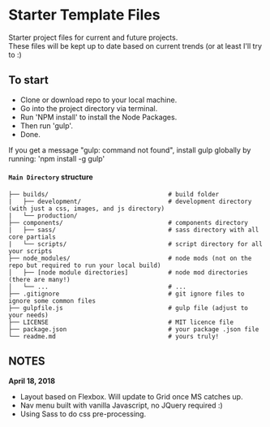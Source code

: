 # Starter Template Files 

Starter project files for current and future projects. <br>
These files will be kept up to date based on current trends (or at least I'll try to :)


## To start
- Clone or download repo to your local machine.
- Go into the project directory via terminal.
- Run 'NPM install' to install the Node Packages.
- Then run 'gulp'.
- Done.

If you get a message "gulp: command not found", install gulp globally by running: 'npm install -g gulp'

#### ```Main Directory``` structure

```
├── builds/                                 # build folder
|   ├── development/                        # development directory (with just a css, images, and js directory)
|   └── production/
├── components/                             # components directory
|   ├── sass/                               # sass directory with all core partials
|   └── scripts/                            # script directory for all your scripts
├── node_modules/                           # node mods (not on the repo but required to run your local build)
│   ├── [node module directories]           # node mod directories (there are many!)
│   └── ...                                 # ...
├── .gitignore                              # git ignore files to ignore some common files
├── gulpfile.js                             # gulp file (adjust to your needs)
├── LICENSE                                 # MIT licence file
├── package.json                            # your package .json file
└── readme.md                               # yours truly!

```

## NOTES

**April 18, 2018**
- Layout based on Flexbox. Will update to Grid once MS catches up.
- Nav menu built with vanilla Javascript, no JQuery required :)
- Using Sass to do css pre-processing.